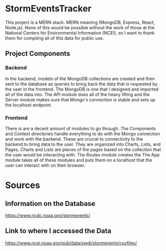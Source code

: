 # StormEventsTracker
This project is a MERN stack. MERN meaning (MongoDB, Express, React, Node.js). None of this would be possible without the work of
those at the National Centers for Environmental Information (NCEI), so I want to thank them for compiling all of this data for public use.

## Project Components
### Backend
In the backend, models of the MongoDB collections are created and then sent to the database as queries to bring back the data that is requested by the user in the frontend. The MongoDB is one that I designed and imported all of the data into. The API module does all of the heavy lifting and the Server module makes sure that Mongo's connection is stable and sets up the localhost endpoint.

### Frontend
There is are a decent amount of modules to go through. The Components and Context directories handle everything to do with the Mongo connection and work with the backend. These are crucial to connectivity to the backend to bring data to the user. They are organized into Charts, Lists, and Pages. Charts and Lists are pieces of the pages based on the collection that the user would be interacting with. The Routes module creates the The App module takes all of these modules and puts them on a localhost that the user can interact with on their browser.

# Sources
## Information on the Database
https://www.ncdc.noaa.gov/stormevents/
## Link to where I accessed the Data
https://www.ncei.noaa.gov/pub/data/swdi/stormevents/csvfiles/